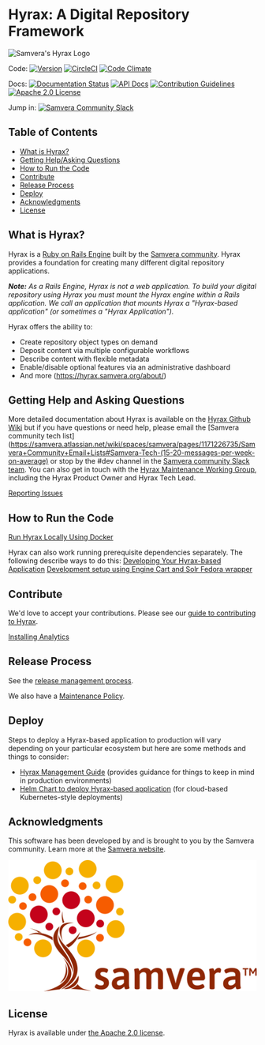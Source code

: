 # Hyrax: A Digital Repository Framework

![Samvera's Hyrax Logo](https://raw.githubusercontent.com/samvera/hyrax/gh-pages/assets/images/hyrax_logo_horizontal_white_background.png)

Code: [![Version](https://badge.fury.io/rb/hyrax.png)](http://badge.fury.io/rb/hyrax)
[![CircleCI](https://circleci.com/gh/samvera/hyrax.svg?style=svg)](https://circleci.com/gh/samvera/hyrax)
[![Code Climate](https://codeclimate.com/github/samvera/hyrax/badges/gpa.svg)](https://codeclimate.com/github/samvera/hyrax)

Docs: [![Documentation Status](https://inch-ci.org/github/samvera/hyrax.svg?branch=master)](https://inch-ci.org/github/samvera/hyrax)
[![API Docs](http://img.shields.io/badge/API-docs-blue.svg)](http://rubydoc.info/gems/hyrax)
[![Contribution Guidelines](http://img.shields.io/badge/CONTRIBUTING-Guidelines-blue.svg)](./.github/CONTRIBUTING.md)
[![Apache 2.0 License](http://img.shields.io/badge/APACHE2-license-blue.svg)](./LICENSE)

Jump in: [![Samvera Community Slack](https://img.shields.io/badge/samvera-slack-blueviolet)](https://samvera.slack.com/)

## Table of Contents

* [What is Hyrax?](#what-is-hyrax)
* [Getting Help/Asking Questions](#getting-help-and-asking-questions)
* [How to Run the Code](#how-to-run-the-code)
* [Contribute](#contribute)
* [Release Process](#release-process)
* [Deploy](#deploy)
* [Acknowledgments](#acknowledgments)
* [License](#license)

## What is Hyrax?

Hyrax is a [Ruby on Rails Engine](https://guides.rubyonrails.org/engines.html) built by the [Samvera community](https://samvera.org). Hyrax provides a foundation for creating many different digital repository applications.

_**Note:** As a Rails Engine, Hyrax is not a web application. To build your digital repository using Hyrax you must mount the Hyrax engine within a Rails application. We call an application that mounts Hyrax a "Hyrax-based application" (or sometimes a "Hyrax Application")._

Hyrax offers the ability to:

* Create repository object types on demand
* Deposit content via multiple configurable workflows
* Describe content with flexible metadata
* Enable/disable optional features via an administrative dashboard
* And more (https://hyrax.samvera.org/about/)

## Getting Help and Asking Questions

More detailed documentation about Hyrax is available on the [Hyrax Github Wiki](https://github.com/samvera/hyrax/wiki) but if you have questions or need help, please email the [Samvera community tech list](https://samvera.atlassian.net/wiki/spaces/samvera/pages/1171226735/Samvera+Community+Email+Lists#Samvera-Tech-(15-20-messages-per-week-on-average) or stop by the #dev channel in the [Samvera community Slack team](https://samvera.atlassian.net/wiki/spaces/samvera/pages/405211682/Getting+Started+in+the+Samvera+Community#Join-the-Samvera-Slack-workspace). You can also get in touch with the [Hyrax Maintenance Working Group](https://samvera.atlassian.net/wiki/spaces/samvera/pages/496632295/Hyrax+Maintenance+Working+Group), including the Hyrax Product Owner and Hyrax Tech Lead.

[Reporting Issues](./.github/SUPPORT.md) 

## How to Run the Code

[Run Hyrax Locally Using Docker](./CONTAINERS.md)

Hyrax can also work running prerequisite dependencies separately. The following describe ways to do this:
[Developing Your Hyrax-based Application](.documentation/developing-your-hyrax-based-app.md)
[Development setup using Engine Cart and Solr Fedora wrapper](https://github.com/samvera/hyrax/wiki/Development-setup-using-Engine-Cart-and-Solr---Fedora-wrapper)

## Contribute

We'd love to accept your contributions. Please see our [guide to contributing to Hyrax](./.github/CONTRIBUTING.md).

[Installing Analytics](https://github.com/samvera/hyrax/wiki/Hyrax-Management-Guide#installing-analytics)

## Release Process

See the [release management process](https://github.com/samvera/hyrax/wiki/Release-management-process).

We also have a [Maintenance Policy](./documentation/MAINTENANCE.md).

## Deploy

Steps to deploy a Hyrax-based application to production will vary depending on your particular ecosystem but here are some methods and things to consider:
* [Hyrax Management Guide](https://github.com/samvera/hyrax/wiki/Hyrax-Management-Guide) (provides guidance for things to keep in mind in production environments)
* [Helm Chart to deploy Hyrax-based application](./CONTAINERS.md#deploying-to-production) (for cloud-based Kubernetes-style deployments)

## Acknowledgments

This software has been developed by and is brought to you by the Samvera community.  Learn more at the
[Samvera website](http://samvera.org/).

![Samvera Logo](./samvera-fall-TM3.svg)

## License

Hyrax is available under [the Apache 2.0 license](LICENSE).